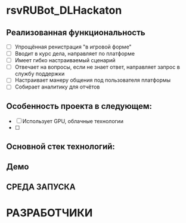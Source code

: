 # rsvRUBot_DLHackaton
## Реализованная функциональность
- [ ] Упрощённая ренистрация "в игровой форме"
- [ ] Вводит в курс дела, направляет по платформе
- [ ] Имеет гибко настраиваемый сценарий
- [ ] Отвечает на вопросы, если не знает ответ, направляет запрос в службу поддержки
- [ ] Настраивает манеру общения под пользователя платформы
- [ ] Собирает аналитику для отчётов
## Особенность проекта в следующем:
- [ ] Использует GPU, облачные технологии
- [ ] 
## Основной стек технологий:
## Демо
## СРЕДА ЗАПУСКА
# РАЗРАБОТЧИКИ
